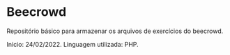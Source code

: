 # Beecrowd

Repositório básico para armazenar os arquivos de exercícios do beecrowd.

Inicio: 24/02/2022.
Linguagem utilizada: PHP.